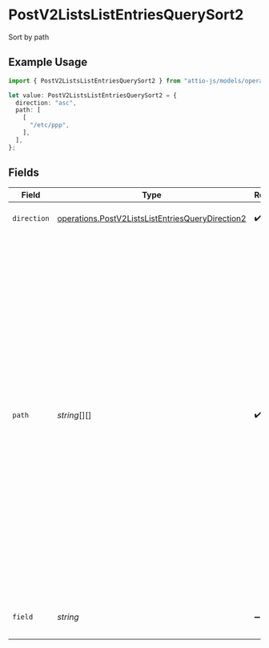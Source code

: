 # PostV2ListsListEntriesQuerySort2

Sort by path

## Example Usage

```typescript
import { PostV2ListsListEntriesQuerySort2 } from "attio-js/models/operations/postv2listslistentriesquery.js";

let value: PostV2ListsListEntriesQuerySort2 = {
  direction: "asc",
  path: [
    [
      "/etc/ppp",
    ],
  ],
};
```

## Fields

| Field                                                                                                                                                                                                                                                                                                                                                                                                                                                                                                                                                                                                    | Type                                                                                                                                                                                                                                                                                                                                                                                                                                                                                                                                                                                                     | Required                                                                                                                                                                                                                                                                                                                                                                                                                                                                                                                                                                                                 | Description                                                                                                                                                                                                                                                                                                                                                                                                                                                                                                                                                                                              |
| -------------------------------------------------------------------------------------------------------------------------------------------------------------------------------------------------------------------------------------------------------------------------------------------------------------------------------------------------------------------------------------------------------------------------------------------------------------------------------------------------------------------------------------------------------------------------------------------------------- | -------------------------------------------------------------------------------------------------------------------------------------------------------------------------------------------------------------------------------------------------------------------------------------------------------------------------------------------------------------------------------------------------------------------------------------------------------------------------------------------------------------------------------------------------------------------------------------------------------- | -------------------------------------------------------------------------------------------------------------------------------------------------------------------------------------------------------------------------------------------------------------------------------------------------------------------------------------------------------------------------------------------------------------------------------------------------------------------------------------------------------------------------------------------------------------------------------------------------------- | -------------------------------------------------------------------------------------------------------------------------------------------------------------------------------------------------------------------------------------------------------------------------------------------------------------------------------------------------------------------------------------------------------------------------------------------------------------------------------------------------------------------------------------------------------------------------------------------------------- |
| `direction`                                                                                                                                                                                                                                                                                                                                                                                                                                                                                                                                                                                              | [operations.PostV2ListsListEntriesQueryDirection2](../../models/operations/postv2listslistentriesquerydirection2.md)                                                                                                                                                                                                                                                                                                                                                                                                                                                                                     | :heavy_check_mark:                                                                                                                                                                                                                                                                                                                                                                                                                                                                                                                                                                                       | The direction to sort the results by.                                                                                                                                                                                                                                                                                                                                                                                                                                                                                                                                                                    |
| `path`                                                                                                                                                                                                                                                                                                                                                                                                                                                                                                                                                                                                   | *string*[][]                                                                                                                                                                                                                                                                                                                                                                                                                                                                                                                                                                                             | :heavy_check_mark:                                                                                                                                                                                                                                                                                                                                                                                                                                                                                                                                                                                       | You may use the `path` property to traverse record reference attributes and parent records on list entries. `path` accepts an array of tuples where the first element of each tuple is the slug or ID of a list/object, and the second element is the slug or ID of an attribute on that list/object. The first element of the first tuple must correspond to the list or object that you are querying. For example, if you wanted to sort by the name of the parent record (a company) on a list with the slug "sales", you would pass the value `[['sales', 'parent_record'], ['companies', 'name']]`. |
| `field`                                                                                                                                                                                                                                                                                                                                                                                                                                                                                                                                                                                                  | *string*                                                                                                                                                                                                                                                                                                                                                                                                                                                                                                                                                                                                 | :heavy_minus_sign:                                                                                                                                                                                                                                                                                                                                                                                                                                                                                                                                                                                       | Which field on the value to sort by e.g. "last_name" on a name value.                                                                                                                                                                                                                                                                                                                                                                                                                                                                                                                                    |